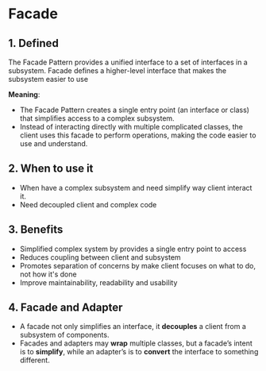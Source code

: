 # Facade

## 1. Defined

The Facade Pattern provides a unified interface to a set of interfaces in a subsystem. Facade defines a higher-level
interface that makes the subsystem easier to use

**Meaning**:
- The Facade Pattern creates a single entry point (an interface or class) that simplifies access to a complex subsystem.
- Instead of interacting directly with multiple complicated classes, the client uses this facade to perform operations,
making the code easier to use and understand.

## 2. When to use it

- When have a complex subsystem and need simplify way client interact it.
- Need decoupled client and complex code

## 3. Benefits

- Simplified complex system by provides a single entry point to access
- Reduces coupling between client and subsystem
- Promotes separation of concerns by make client focuses on what to do, not how it's done
- Improve maintainability, readability and usability

## 4. Facade and Adapter

- A facade not only simplifies an interface, it **decouples** a client from a subsystem of components.
- Facades and adapters may **wrap** multiple classes, but a facade’s intent is to **simplify**, while an adapter’s is to
  **convert** the interface to something different.